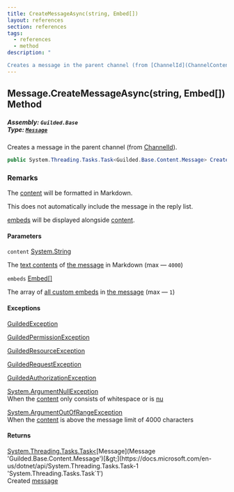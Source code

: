 ```yaml
---
title: CreateMessageAsync(string, Embed[])
layout: references
section: references
tags:
  - references
  - method
description: "

Creates a message in the parent channel (from [ChannelId](ChannelContent_TId,TServer_.ChannelId 'Guilded.Base.Content.ChannelContent<TId,TServer>.ChannelId'))."
---
```


## Message.CreateMessageAsync(string, Embed[]) Method
##### **Assembly:** `Guilded.Base`<br/>**Type:** [`Message`](Message 'Guilded.Base.Content.Message')

Creates a message in the parent channel (from [ChannelId](ChannelContent_TId,TServer_.ChannelId 'Guilded.Base.Content.ChannelContent<TId,TServer>.ChannelId')).

```csharp
public System.Threading.Tasks.Task<Guilded.Base.Content.Message> CreateMessageAsync(string content, params Guilded.Base.Embeds.Embed[] embeds);
```

### Remarks
  
The [content](Message.CreateMessageAsync(string,Embed[])#Guilded.Base.Content.Message.CreateMessageAsync(string,Guilded.Base.Embeds.Embed[]).content 'Guilded.Base.Content.Message.CreateMessageAsync(string, Guilded.Base.Embeds.Embed[]).content') will be formatted in Markdown.  
  
This does not automatically include the message in the reply list.  
  
[embeds](Message.CreateMessageAsync(string,Embed[])#Guilded.Base.Content.Message.CreateMessageAsync(string,Guilded.Base.Embeds.Embed[]).embeds 'Guilded.Base.Content.Message.CreateMessageAsync(string, Guilded.Base.Embeds.Embed[]).embeds') will be displayed alongside [content](Message.CreateMessageAsync(string,Embed[])#Guilded.Base.Content.Message.CreateMessageAsync(string,Guilded.Base.Embeds.Embed[]).content 'Guilded.Base.Content.Message.CreateMessageAsync(string, Guilded.Base.Embeds.Embed[]).content').
#### Parameters

<a name='Guilded.Base.Content.Message.CreateMessageAsync(string,Guilded.Base.Embeds.Embed[]).content'></a>

`content` [System.String](https://docs.microsoft.com/en-us/dotnet/api/System.String 'System.String')

The [text contents](Message.Content 'Guilded.Base.Content.Message.Content') of [the message](Message 'Guilded.Base.Content.Message') in Markdown (max — `4000`)

<a name='Guilded.Base.Content.Message.CreateMessageAsync(string,Guilded.Base.Embeds.Embed[]).embeds'></a>

`embeds` [Embed](Embed 'Guilded.Base.Embeds.Embed')[[]](https://docs.microsoft.com/en-us/dotnet/api/System.Array 'System.Array')

The array of [all custom embeds](Embed 'Guilded.Base.Embeds.Embed') in [the message](Message 'Guilded.Base.Content.Message') (max — `1`)

#### Exceptions

[GuildedException](GuildedException 'Guilded.Base.GuildedException')

[GuildedPermissionException](GuildedPermissionException 'Guilded.Base.GuildedPermissionException')

[GuildedResourceException](GuildedResourceException 'Guilded.Base.GuildedResourceException')

[GuildedRequestException](GuildedRequestException 'Guilded.Base.GuildedRequestException')

[GuildedAuthorizationException](GuildedAuthorizationException 'Guilded.Base.GuildedAuthorizationException')

[System.ArgumentNullException](https://docs.microsoft.com/en-us/dotnet/api/System.ArgumentNullException 'System.ArgumentNullException')  
When the [content](Message.CreateMessageAsync(string,Embed[])#Guilded.Base.Content.Message.CreateMessageAsync(string,Guilded.Base.Embeds.Embed[]).content 'Guilded.Base.Content.Message.CreateMessageAsync(string, Guilded.Base.Embeds.Embed[]).content') only consists of whitespace or is [nu](https://docs.microsoft.com/en-us/dotnet/csharp/language-reference/keywords/nu 'https://docs.microsoft.com/en-us/dotnet/csharp/language-reference/keywords/nu')

[System.ArgumentOutOfRangeException](https://docs.microsoft.com/en-us/dotnet/api/System.ArgumentOutOfRangeException 'System.ArgumentOutOfRangeException')  
When the [content](Message.CreateMessageAsync(string,Embed[])#Guilded.Base.Content.Message.CreateMessageAsync(string,Guilded.Base.Embeds.Embed[]).content 'Guilded.Base.Content.Message.CreateMessageAsync(string, Guilded.Base.Embeds.Embed[]).content') is above the message limit of 4000 characters

#### Returns
[System.Threading.Tasks.Task&lt;](https://docs.microsoft.com/en-us/dotnet/api/System.Threading.Tasks.Task-1 'System.Threading.Tasks.Task`1')[Message](Message 'Guilded.Base.Content.Message')[&gt;](https://docs.microsoft.com/en-us/dotnet/api/System.Threading.Tasks.Task-1 'System.Threading.Tasks.Task`1')  
Created [message](Message 'Guilded.Base.Content.Message')